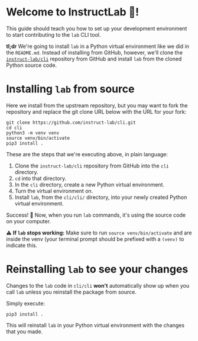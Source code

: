 # Welcome to InstructLab 🥼!

This guide should teach you how to set up your development environment to start contributing to the `lab` CLI tool.

**tl;dr** We're going to install `lab` in a Python virtual environment like we did in the `README.md`. Instead of installing from GitHub, however, we'll clone the [`instruct-lab/cli`](https://github.com/instruct-lab/cli) repository from GitHub and install `lab` from the cloned Python source code.

# Installing `lab` from source

Here we install from the upstream repository, but you may want to fork the repository and replace the git clone URL below with the URL for your fork:

```ShellSession
git clone https://github.com/instruct-lab/cli.git
cd cli
python3 -m venv venv
source venv/bin/activate
pip3 install .
```

These are the steps that we're executing above, in plain language:

1. Clone the `instruct-lab/cli` repository from GitHub into the `cli` directory.
2. `cd` into that directory.
3. In the `cli` directory, create a new Python virtual environment.
4. Turn the virtual environment on.
5. Install `lab`, from the `cli/cli/` directory, into your newly created Python virtual environment.

Success! 🌟 Now, when you run `lab` commands, it's using the source code on your computer. 

⚠️  **If `lab` stops working:** Make sure to run `source venv/bin/activate` and are inside the venv (your terminal prompt should be prefixed with a `(venv)` to indicate this.

# Reinstalling `lab` to see your changes

Changes to the `lab` code in `cli/cli` **won't** automatically show up when you call `lab` unless you reinstall the package from source.

Simply execute:

```
pip3 install .
```

This will reinstall `lab` in your Python virtual environment with the changes that you made.
